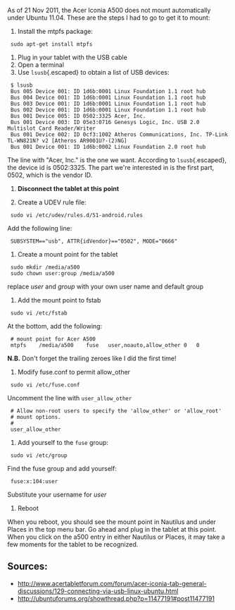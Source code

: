 <div id="wikitext">

As of 21 Nov 2011, the Acer Iconia A500 does not mount automatically
under Ubuntu 11.04. These are the steps I had to go to get it to mount:

<div class="vspace">

</div>

1.  Install the mtpfs package:

<div class="vspace">

</div>

     sudo apt-get install mtpfs

<div class="vspace">

</div>

1.  Plug in your tablet with the USB cable
2.  Open a terminal
3.  Use `lsusb`{.escaped} to obtain a list of USB devices:

<div class="vspace">

</div>

     $ lsusb
     Bus 005 Device 001: ID 1d6b:0001 Linux Foundation 1.1 root hub
     Bus 004 Device 001: ID 1d6b:0001 Linux Foundation 1.1 root hub
     Bus 003 Device 001: ID 1d6b:0001 Linux Foundation 1.1 root hub
     Bus 002 Device 001: ID 1d6b:0001 Linux Foundation 1.1 root hub
     Bus 001 Device 005: ID 0502:3325 Acer, Inc. 
     Bus 001 Device 003: ID 05e3:0716 Genesys Logic, Inc. USB 2.0 Multislot Card Reader/Writer
     Bus 001 Device 002: ID 0cf3:1002 Atheros Communications, Inc. TP-Link TL-WN821N? v2 [Atheros AR9001U?-(2)NG]
     Bus 001 Device 001: ID 1d6b:0002 Linux Foundation 2.0 root hub

<div class="vspace">

</div>

<div class="indent">

The line with "Acer, Inc." is the one we want. According to
`lsusb`{.escaped}, the device id is 0502:3325. The part we're interested
in is the first part, 0502, which is the vendor ID.

</div>

<div class="vspace">

</div>

1.  **Disconnect the tablet at this point**
    <div class="vspace">

    </div>

2.  Create a UDEV rule file:

<div class="vspace">

</div>

     sudo vi /etc/udev/rules.d/51-android.rules

<div class="vspace">

</div>

<div class="indent">

Add the following line:

</div>

<div class="vspace">

</div>

     SUBSYSTEM=="usb", ATTR{idVendor}=="0502", MODE="0666"

<div class="vspace">

</div>

1.  Create a mount point for the tablet

<div class="vspace">

</div>

     sudo mkdir /media/a500
     sudo chown user:group /media/a500

<div class="vspace">

</div>

<div class="indent">

replace *user* and *group* with your own user name and default group

</div>

<div class="vspace">

</div>

1.  Add the mount point to fstab

<div class="vspace">

</div>

     sudo vi /etc/fstab

<div class="vspace">

</div>

<div class="indent">

At the bottom, add the following:

</div>

<div class="vspace">

</div>

     # mount point for Acer A500
     mtpfs    /media/a500    fuse   user,noauto,allow_other 0   0

<div class="vspace">

</div>

<div class="indent">

**N.B.** Don't forget the trailing zeroes like I did the first time!

</div>

<div class="vspace">

</div>

1.  Modify fuse.conf to permit allow\_other

<div class="vspace">

</div>

     sudo vi /etc/fuse.conf

<div class="vspace">

</div>

<div class="indent">

Uncomment the line with `user_allow_other`

</div>

<div class="vspace">

</div>

     # Allow non-root users to specify the 'allow_other' or 'allow_root'
     # mount options.
     #
     user_allow_other

<div class="vspace">

</div>

1.  Add yourself to the `fuse` group:

<div class="vspace">

</div>

     sudo vi /etc/group

<div class="vspace">

</div>

<div class="indent">

Find the fuse group and add yourself:

</div>

<div class="vspace">

</div>

     fuse:x:104:user

<div class="vspace">

</div>

<div class="indent">

Substitute your username for *user*

</div>

<div class="vspace">

</div>

1.  Reboot

When you reboot, you should see the mount point in Nautilus and under
Places in the top menu bar. Go ahead and plug in the tablet at this
point. When you click on the a500 entry in either Nautilus or Places, it
may take a few moments for the tablet to be recognized.

<div class="vspace">

</div>

Sources:
--------

-   <http://www.acertabletforum.com/forum/acer-iconia-tab-general-discussions/129-connecting-via-usb-linux-ubuntu.html>
-   <http://ubuntuforums.org/showthread.php?p=11477191#post11477191>

<div class="vspace">

</div>

</div>
